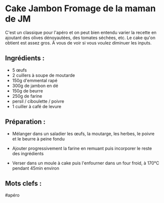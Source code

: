 Cake Jambon Fromage de la maman de JM
=====================================

C'est un classique pour l'apéro et on peut bien entendu varier la recette
en ajoutant des olives dénoyautées, des tomates séchées, etc. Le cake qu'on
obtient est assez gros. À vous de voir si vous voulez diminuer les inputs.

Ingrédients :
-------------

- 5 œufs
- 2 cuillers à soupe de moutarde
- 150g d'emmental rapé
- 300g de jambon en dé
- 150g de beurre
- 250g de farine
- persil / ciboulette / poivre
- 1 cuiller à café de levure

Préparation :
-------------

- Mélanger dans un saladier les œufs, la moutarge, les herbes, le poivre et le beurre à peine fondu

- Ajouter progressivement la farine en remuant puis incorporer le reste des ingrédients

- Verser dans un moule à cake puis l'enfourner dans un four froid, à 170°C pendant 45min environ

Mots clefs :
------------

#apéro
